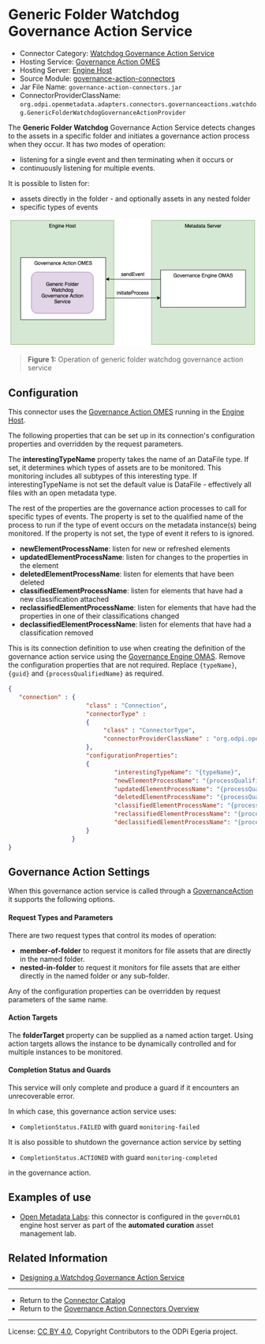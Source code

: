 <!-- SPDX-License-Identifier: CC-BY-4.0 -->
<!-- Copyright Contributors to the ODPi Egeria project. -->


# Generic Folder Watchdog Governance Action Service

* Connector Category: [Watchdog Governance Action Service](../../../open-metadata-implementation/frameworks/governance-action-framework/docs/watchdog-governance-service.md)
* Hosting Service: [Governance Action OMES](../../../open-metadata-implementation/engine-services/governance-action)
* Hosting Server: [Engine Host](../../../open-metadata-implementation/admin-services/docs/concepts/engine-host.md)
* Source Module: [governance-action-connectors](../../../open-metadata-implementation/adapters/open-connectors/governance-action-connectors)
* Jar File Name: `governance-action-connectors.jar`
* ConnectorProviderClassName: `org.odpi.openmetadata.adapters.connectors.governanceactions.watchdog.GenericFolderWatchdogGovernanceActionProvider`


The **Generic Folder Watchdog** Governance Action Service detects changes to the assets in a specific folder and initiates a governance action process when they
occur.  It has two modes of operation: 

- listening for a single event and then terminating when it occurs or 
- continuously listening for multiple events.

It is possible to listen for:

- assets directly in the folder - and optionally assets in any nested folder
- specific types of events


![Figure 1](generic-folder-watchdog-governance-action-service.png#pagewidth)
> **Figure 1:** Operation of generic folder watchdog governance action service


## Configuration

This connector uses the [Governance Action OMES](../../../open-metadata-implementation/engine-services/governance-action)
running in the [Engine Host](../../../open-metadata-implementation/admin-services/docs/concepts/engine-host.md).

The following properties that can be set up
in its connection's configuration properties and overridden by the request parameters.

The **interestingTypeName** property takes the name of an DataFile type.  If set, it determines which types of assets are to be
monitored.  This monitoring includes all subtypes of this interesting type.  If interestingTypeName is not set
the default value is DataFile - effectively all files with an open metadata type.


The rest of the properties are the governance action processes to call for specific types of events.  The property is set to the
qualified name of the process to run if the type of event occurs on the metadata instance(s) being monitored.  If the property is not
set, the type of event it refers to is ignored.

- **newElementProcessName**: listen for new or refreshed elements
- **updatedElementProcessName**: listen for changes to the properties in the element
- **deletedElementProcessName**: listen for elements that have been deleted
- **classifiedElementProcessName**: listen for elements that have had a new classification attached
- **reclassifiedElementProcessName**: listen for elements that have had the properties in one of their classifications changed
- **declassifiedElementProcessName**: listen for elements that have had a classification removed

This is its connection definition to use when
creating the definition of the governance action service
using the [Governance Engine OMAS](../../../open-metadata-implementation/access-services/governance-engine).
Remove the configuration properties that are not required.
Replace `{typeName}`, `{guid}` and `{processQualifiedName}` as required. 


```json
{
   "connection" : { 
                      "class" : "Connection",
                      "connectorType" : 
                      {
                           "class" : "ConnectorType",
                           "connectorProviderClassName" : "org.odpi.openmetadata.adapters.connectors.governanceactions.watchdog.GenericFolderWatchdogGovernanceActionProvider"           
                      },
                      "configurationProperties": 
                      {
                              "interestingTypeName": "{typeName}",
                              "newElementProcessName": "{processQualifiedName}",
                              "updatedElementProcessName": "{processQualifiedName}",
                              "deletedElementProcessName": "{processQualifiedName}",
                              "classifiedElementProcessName": "{processQualifiedName}",
                              "reclassifiedElementProcessName": "{processQualifiedName}",
                              "declassifiedElementProcessName": "{processQualifiedName}"
                      }
                  }
}

```

## Governance Action Settings

When this governance action service is called through a [GovernanceAction](../open-metadata-types/0463-Governance-Actions.md)
it supports the following options.

#### Request Types and Parameters

There are two request types that control its modes of operation:

* **member-of-folder** to request it monitors for file assets that are directly in the named folder.
* **nested-in-folder** to request it monitors for file assets that are either directly in the named folder or any sub-folder.

Any of the configuration properties can be overridden by request parameters of the same name.

#### Action Targets

The **folderTarget** property can be supplied as a named action target.  Using action targets allows the
instance to be dynamically controlled and for multiple instances to be monitored.

#### Completion Status and Guards

This service will only complete and produce a guard if it encounters an unrecoverable error.

In which case, this governance action service uses:

* `CompletionStatus.FAILED` with guard `monitoring-failed` 

It is also possible to shutdown the governance action service by setting

* `CompletionStatus.ACTIONED` with guard `monitoring-completed` 

in the governance action.

## Examples of use

* [Open Metadata Labs](../../../open-metadata-resources/open-metadata-labs): this connector is configured
in the `governDL01` engine host server as part of the **automated curation** asset management lab.

## Related Information

* [Designing a Watchdog Governance Action Service](../../../open-metadata-implementation/frameworks/governance-action-framework/docs/watchdog-governance-service.md)


----
* Return to the [Connector Catalog](.)
* Return to the [Governance Action Connectors Overview](../../../open-metadata-implementation/adapters/open-connectors/governance-action-connectors)


----
License: [CC BY 4.0](https://creativecommons.org/licenses/by/4.0/),
Copyright Contributors to the ODPi Egeria project.